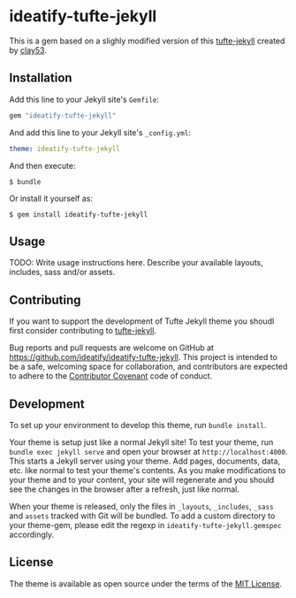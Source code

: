 # ideatify-tufte-jekyll

This is a gem based on a slighly modified version of this [tufte-jekyll](https://github.com/clayh53/tufte-jekyll) created by [clay53](https://github.com/clayh53). 

## Installation

Add this line to your Jekyll site's `Gemfile`:

```ruby
gem "ideatify-tufte-jekyll"
```

And add this line to your Jekyll site's `_config.yml`:

```yaml
theme: ideatify-tufte-jekyll
```

And then execute:

    $ bundle

Or install it yourself as:

    $ gem install ideatify-tufte-jekyll

## Usage

TODO: Write usage instructions here. Describe your available layouts, includes, sass and/or assets.

## Contributing

If you want to support the development of Tufte Jekyll theme you shoudl first consider contributing to [tufte-jekyll](https://github.com/clayh53/tufte-jekyll). 

Bug reports and pull requests are welcome on GitHub at https://github.com/ideatify/ideatify-tufte-jekyll. This project is intended to be a safe, welcoming space for collaboration, and contributors are expected to adhere to the [Contributor Covenant](http://contributor-covenant.org) code of conduct.

## Development

To set up your environment to develop this theme, run `bundle install`.

Your theme is setup just like a normal Jekyll site! To test your theme, run `bundle exec jekyll serve` and open your browser at `http://localhost:4000`. This starts a Jekyll server using your theme. Add pages, documents, data, etc. like normal to test your theme's contents. As you make modifications to your theme and to your content, your site will regenerate and you should see the changes in the browser after a refresh, just like normal.

When your theme is released, only the files in `_layouts`, `_includes`, `_sass` and `assets` tracked with Git will be bundled.
To add a custom directory to your theme-gem, please edit the regexp in `ideatify-tufte-jekyll.gemspec` accordingly.

## License

The theme is available as open source under the terms of the [MIT License](https://opensource.org/licenses/MIT).

